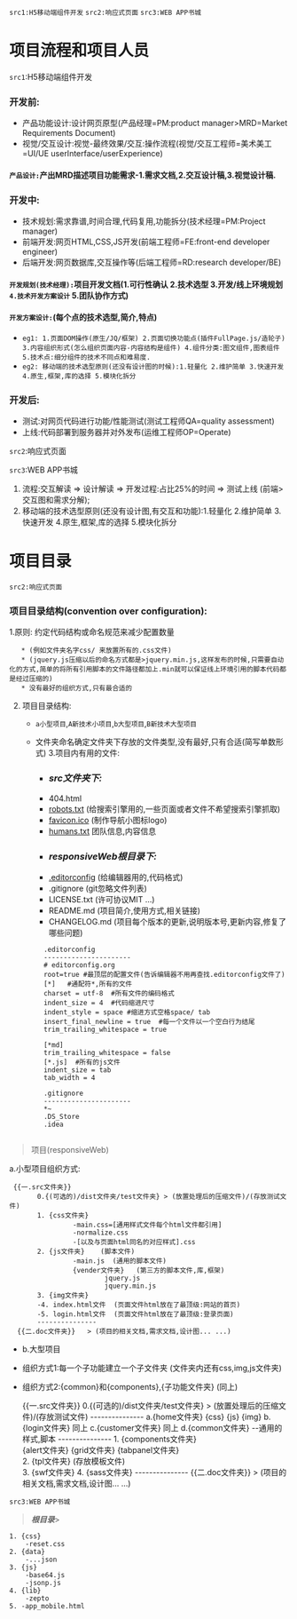 `src1:H5移动端组件开发`
`src2:响应式页面`
`src3:WEB APP书城`


# 项目流程和项目人员
`src1`:H5移动端组件开发
### 开发前:
* 产品功能设计:设计网页原型(产品经理=PM:product manager>MRD=Market Requirements Document)
* 视觉/交互设计:视觉-最终效果/交互:操作流程(视觉/交互工程师=美术美工=UI/UE userInterface/userExperience)
#### `产品设计:`产出MRD描述项目功能需求-1.需求文档,2.交互设计稿,3.视觉设计稿.
### 开发中:
* 技术规划:需求靠谱,时间合理,代码复用,功能拆分(技术经理=PM:Project manager)
* 前端开发:网页HTML,CSS,JS开发(前端工程师=FE:front-end developer engineer)
* 后端开发:网页数据库,交互操作等(后端工程师=RD:research developer/BE)
#### `开发规划(技术经理):`项目开发文档(1.可行性确认 2.技术选型 3.开发/线上环境规划 `4.技术开发方案设计` 5.团队协作方式)
#### `开发方案设计:`(每个点的技术选型,简介,特点)
* `eg1: 1.页面DOM操作(原生/JQ/框架) 2.页面切换功能点(插件FullPage.js/造轮子) 3.内容组织形式(怎么组织页面内容-内容结构是组件) 4.组件分类:图文组件,图表组件 5.技术点:细分组件的技术不同点和难易度. `
* `eg2: 移动端的技术选型原则(还没有设计图的时候):1.轻量化 2.维护简单 3.快速开发 4.原生,框架,库的选择 5.模块化拆分`
### 开发后:
* 测试:对网页代码进行功能/性能测试(测试工程师QA=quality assessment)
* 上线:代码部署到服务器并对外发布(运维工程师OP=Operate)

`src2`:响应式页面

`src3`:WEB APP书城
1. 流程:交互解读 => 设计解读 => 开发过程:占比25%的时间 => 测试上线  (前端>交互图和需求分解);
2. 移动端的技术选型原则(还没有设计图,有交互和功能):1.轻量化 2.维护简单 3.快速开发 4.原生,框架,库的选择 5.模块化拆分



# 项目目录


`src2:响应式页面`

### 项目目录结构(convention over configuration):

  1.原则: 约定代码结构或命名规范来减少配置数量

       * (例如文件夹名字css/ 来放置所有的.css文件)
       * (jquery.js压缩以后的命名方式都是>jquery.min.js,这样发布的时候,只需要自动化的方式,简单的将所有引用脚本的文件路径都加上.min就可以保证线上环境引用的脚本代码都是经过压缩的)
       * 没有最好的组织方式,只有最合适的



2. 项目目录结构:
      * `a小型项目`,`A新技术小项目`,`b大型项目`,`B新技术大型项目`
      * 文件夹命名确定文件夹下存放的文件类型,没有最好,只有合适(简写单数形式)
3.项目内有用的文件:
         * ### ***src文件夹下:***
        * 404.html
        * [robots.txt](http://www.robotstxt.org/robotstxt.html)    (给搜索引擎用的,一些页面或者文件不希望搜索引擎抓取)
        * [favicon.ico](http://www.bitbug.net/)  (制作导航小图标logo)
        * [humans.txt](http://www.humanstxt.org.cn/)   团队信息,内容信息
        * ### ***responsiveWeb根目录下:***
        * [.editorconfig](http://editorconfig.org/)  (给编辑器用的,代码格式)
        * .gitignore  (git忽略文件列表)
        * LICENSE.txt (许可协议MIT ...)
        * README.md  (项目简介,使用方式,相关链接)
        * CHANGELOG.md  (项目每个版本的更新,说明版本号,更新内容,修复了哪些问题)

        ```
          .editorconfig
          ----------------------
          # editorconfig.org
          root=true #最顶层的配置文件(告诉编辑器不用再查找.editorconfig文件了)
          [*]   #通配符*,所有的文件
          charset = utf-8  #所有文件的编码格式
          indent_size = 4  #代码缩进尺寸
          indent_style = space #缩进方式空格space/ tab
          insert_final_newline = true  #每一个文件以一个空白行为结尾
          trim_trailing_whitespace = true

          [*md]
          trim_trailing_whitespace = false
          [*.js]  #所有的js文件
          indent_size = tab
          tab_width = 4

          .gitignore
          ----------------------
          *~
          .DS_Store
          .idea


        ```










> 项目(responsiveWeb)



a.小型项目组织方式:

     {{一.src文件夹}}
           0.{(可选的)/dist文件夹/test文件夹} > (放置处理后的压缩文件)/(存放测试文件)
           1. {css文件夹}    
                    -main.css=[通用样式文件每个html文件都引用]
                    -normalize.css
                    -[以及与页面html同名的对应样式].css  
           2. {js文件夹}    (脚本文件)   
                    -main.js  (通用的脚本文件)
                    {vender文件夹}   (第三方的脚本文件,库,框架)
                            jquery.js
                            jquery.min.js
           3. {img文件夹}
           -4. index.html文件  (页面文件html放在了最顶级:网站的首页)
           -5. login.html文件  (页面文件html放在了最顶级:登录页面)
           ---------------
      {{二.doc文件夹}}   > (项目的相关文档,需求文档,设计图... ...)

* b.大型项目
 * 组织方式1:每一个子功能建立一个子文件夹 (文件夹内还有css,img,js文件夹)
 * 组织方式2:{common}和{components},{子功能文件夹} (同上)



     {{一.src文件夹}}
           0.{(可选的)/dist文件夹/test文件夹} > (放置处理后的压缩文件)/(存放测试文件)
             ---------------
           a.{home文件夹}
                 {css}
                 {js}
                 {img}
           b.{login文件夹}
                 同上
           c.{customer文件夹}
                 同上
           d.{common文件夹}
                    --通用的样式,脚本
            ---------------
           1. {components文件夹}    
                    {alert文件夹}
                    {grid文件夹}
                    {tabpanel文件夹}  
           2. {tpl文件夹}  (存放模板文件)    
           3. {swf文件夹}
           4. {sass文件夹}
       ---------------
      {{二.doc文件夹}}   > (项目的相关文档,需求文档,设计图... ...)





`src3:WEB APP书城`

> ***根目录***>

```
1. {css}
    -reset.css
2. {data}
    -...json
3. {js}
    -base64.js
    -jsonp.js
4. {lib}
    -zepto
5. -app_mobile.html
```
